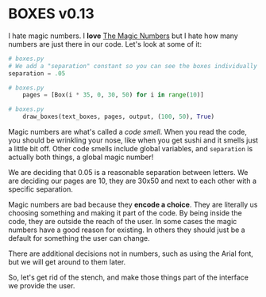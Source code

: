# BOXES v0.13

I hate magic numbers. I **love** [The Magic Numbers](https://en.wikipedia.org/wiki/The_Magic_Numbers) but I hate how many numbers are just there in our code. Let's look at some of it:

```python
# boxes.py
# We add a "separation" constant so you can see the boxes individually
separation = .05

```

```python
# boxes.py
    pages = [Box(i * 35, 0, 30, 50) for i in range(10)]

```

```python
# boxes.py
    draw_boxes(text_boxes, pages, output, (100, 50), True)

```

Magic numbers are what's called a *code smell*. When you read the code, you
should be wrinkling your nose, like when you get sushi and it smells just a
little bit off. Other code smells include global variables, and `separation`
is actually both things, a global magic number!

We are deciding that 0.05 is a reasonable separation between letters. We are
deciding our pages are 10, they are 30x50 and next to each other with a 
specific separation.

Magic numbers are bad because they **encode a choice**. They are literally us
choosing something and making it part of the code. By being inside the code,
they are outside the reach of the user. In some cases the magic numbers have a
good reason for existing. In others they should just be a default for
something the user can change.

There are additional decisions not in numbers, such as using the Arial font,
but we will get around to them later.

So, let's get rid of the stench, and make those things part of the interface
we provide the user.
